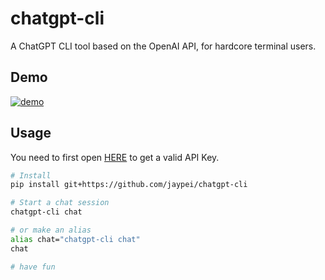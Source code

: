 # chatgpt-cli

A ChatGPT CLI tool based on the OpenAI API, for hardcore terminal users.

## Demo

[![demo](https://asciinema.org/a/ndVOheamhszmfa6cJZ6ktq0SC.svg)](https://asciinema.org/a/ndVOheamhszmfa6cJZ6ktq0SC?autoplay=1)

## Usage

You need to first open [HERE](https://beta.openai.com/account/api-keys) to get a valid API Key.

```sh
# Install
pip install git+https://github.com/jaypei/chatgpt-cli

# Start a chat session
chatgpt-cli chat

# or make an alias
alias chat="chatgpt-cli chat"
chat

# have fun
```
